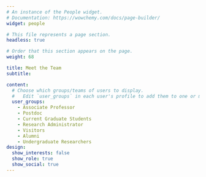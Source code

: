 ```yaml
---
# An instance of the People widget.
# Documentation: https://wowchemy.com/docs/page-builder/
widget: people

# This file represents a page section.
headless: true

# Order that this section appears on the page.
weight: 68

title: Meet the Team
subtitle:

content:
  # Choose which groups/teams of users to display.
  #   Edit `user_groups` in each user's profile to add them to one or more of these groups.
  user_groups:
    - Associate Professor
    - Postdoc
    - Current Graduate Students
    - Research Administrator
    - Visitors
    - Alumni
    - Undergraduate Researchers
design:
  show_interests: false
  show_role: true
  show_social: true
---
```


